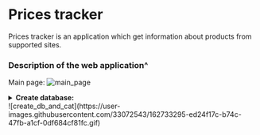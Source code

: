 # Prices tracker
Prices tracker is an application which get information about products from supported sites. <br>
### Description of the web application^
Main page: ![main_page](https://user-images.githubusercontent.com/33072543/162711847-d8ecfa3b-2cfc-410f-a1fb-887da6ae33a4.png)

<details>
  <summary><b>Create database:</b></summary>
</details>
  ![create_db_and_cat](https://user-images.githubusercontent.com/33072543/162733295-ed24f17c-b74c-47fb-a1cf-0df684cf81fc.gif)

